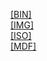 [[BIN]]([BIN]/index.html)<br>
[[IMG]]([IMG]/index.html)<br>
[[ISO]]([ISO]/index.html)<br>
[[MDF]]([MDF]/index.html)<br>
